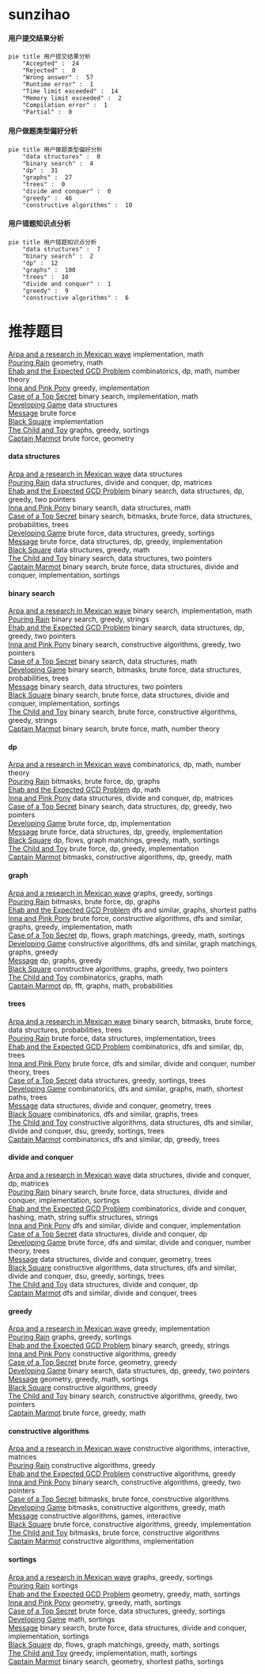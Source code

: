 # sunzihao
<!-- tabs:start -->
#### **用户提交结果分析**

```mermaid
pie title 用户提交结果分析
    "Accepted" :  24
    "Rejected" :  0
    "Wrong answer" :  57
    "Runtime error" :  1
    "Time limit exceeded" :  14
    "Memory limit exceeded" :  2
    "Compilation error" :  1
    "Partial" :  0
```
#### **用户做题类型偏好分析**

```mermaid
pie title 用户做题类型偏好分析
    "data structures" :  0
    "binary search" :  4
    "dp" :  31
    "graphs" :  27
    "trees" :  0
    "divide and conquer" :  0
    "greedy" :  46
    "constructive algorithms" :  10
```
#### **用户错题知识点分析**

```mermaid
pie title 用户错题知识点分析
    "data structures" :  7
    "binary search" :  2
    "dp" :  12
    "graphs" :  100
    "trees" :  10
    "divide and conquer" :  1
    "greedy" :  9
    "constructive algorithms" :  6
```
<!-- tabs:end -->
# 推荐题目
[Arpa and a research in Mexican wave](http://codeforces.com/problemset/problem/851/A)		implementation,
                        math		  
[Pouring Rain](http://codeforces.com/problemset/problem/667/A)		geometry,
                        math		  
[Ehab and the Expected GCD Problem](http://codeforces.com/problemset/problem/1174/E)		combinatorics,
                        dp,
                        math,
                        number theory		  
[Inna and Pink Pony](http://codeforces.com/problemset/problem/374/A)		greedy,
                        implementation		  
[Case of a Top Secret](http://codeforces.com/problemset/problem/555/D)		binary search,
                        implementation,
                        math		  
[Developing Game](http://codeforces.com/problemset/problem/377/D)		data structures		  
[Message](https://codeforces.com/contest/157/problem/C)		brute force		  
[Black Square](http://codeforces.com/problemset/problem/828/B)		implementation		  
[The Child and Toy](https://codeforces.com/contest/438/problem/A)		graphs,
                        greedy,
                        sortings		  
[Captain Marmot](http://codeforces.com/problemset/problem/474/C)		brute force,
                        geometry		  
<!-- tabs:start -->
#### **data structures**
[Arpa and a research in Mexican wave](http://codeforces.com/problemset/problem/377/D)		data structures		  
[Pouring Rain](http://codeforces.com/problemset/problem/750/E)		data structures,
                        divide and conquer,
                        dp,
                        matrices		  
[Ehab and the Expected GCD Problem](http://codeforces.com/problemset/problem/1492/C)		binary search,
                        data structures,
                        dp,
                        greedy,
                        two pointers		  
[Inna and Pink Pony](http://codeforces.com/problemset/problem/1490/G)		binary search,
                        data structures,
                        math		  
[Case of a Top Secret](http://codeforces.com/problemset/problem/1479/D)		binary search,
                        bitmasks,
                        brute force,
                        data structures,
                        probabilities,
                        trees		  
[Developing Game](http://codeforces.com/problemset/problem/1497/A)		brute force,
                        data structures,
                        greedy,
                        sortings		  
[Message](http://codeforces.com/problemset/problem/1491/C)		brute force,
                        data structures,
                        dp,
                        greedy,
                        implementation		  
[Black Square](http://codeforces.com/problemset/problem/1492/B)		data structures,
                        greedy,
                        math		  
[The Child and Toy](http://codeforces.com/problemset/problem/1436/E)		binary search,
                        data structures,
                        two pointers		  
[Captain Marmot](http://codeforces.com/problemset/problem/1461/D)		binary search,
                        brute force,
                        data structures,
                        divide and conquer,
                        implementation,
                        sortings		  
#### **binary search**
[Arpa and a research in Mexican wave](http://codeforces.com/problemset/problem/555/D)		binary search,
                        implementation,
                        math		  
[Pouring Rain](http://codeforces.com/problemset/problem/778/A)		binary search,
                        greedy,
                        strings		  
[Ehab and the Expected GCD Problem](http://codeforces.com/problemset/problem/1492/C)		binary search,
                        data structures,
                        dp,
                        greedy,
                        two pointers		  
[Inna and Pink Pony](http://codeforces.com/problemset/problem/1463/D)		binary search,
                        constructive algorithms,
                        greedy,
                        two pointers		  
[Case of a Top Secret](http://codeforces.com/problemset/problem/1490/G)		binary search,
                        data structures,
                        math		  
[Developing Game](http://codeforces.com/problemset/problem/1479/D)		binary search,
                        bitmasks,
                        brute force,
                        data structures,
                        probabilities,
                        trees		  
[Message](http://codeforces.com/problemset/problem/1436/E)		binary search,
                        data structures,
                        two pointers		  
[Black Square](http://codeforces.com/problemset/problem/1461/D)		binary search,
                        brute force,
                        data structures,
                        divide and conquer,
                        implementation,
                        sortings		  
[The Child and Toy](http://codeforces.com/problemset/problem/1493/C)		binary search,
                        brute force,
                        constructive algorithms,
                        greedy,
                        strings		  
[Captain Marmot](http://codeforces.com/problemset/problem/1487/D)		binary search,
                        brute force,
                        math,
                        number theory		  
#### **dp**
[Arpa and a research in Mexican wave](http://codeforces.com/problemset/problem/1174/E)		combinatorics,
                        dp,
                        math,
                        number theory		  
[Pouring Rain](https://codeforces.com/contest/116/problem/C)		bitmasks,
                        brute force,
                        dp,
                        graphs		  
[Ehab and the Expected GCD Problem](http://codeforces.com/problemset/problem/908/G)		dp,
                        math		  
[Inna and Pink Pony](http://codeforces.com/problemset/problem/750/E)		data structures,
                        divide and conquer,
                        dp,
                        matrices		  
[Case of a Top Secret](http://codeforces.com/problemset/problem/1492/C)		binary search,
                        data structures,
                        dp,
                        greedy,
                        two pointers		  
[Developing Game](https://codeforces.com/contest/1457/problem/C)		brute force,
                        dp,
                        implementation		  
[Message](http://codeforces.com/problemset/problem/1491/C)		brute force,
                        data structures,
                        dp,
                        greedy,
                        implementation		  
[Black Square](http://codeforces.com/problemset/problem/1437/C)		dp,
                        flows,
                        graph matchings,
                        greedy,
                        math,
                        sortings		  
[The Child and Toy](http://codeforces.com/problemset/problem/1499/B)		brute force,
                        dp,
                        greedy,
                        implementation		  
[Captain Marmot](http://codeforces.com/problemset/problem/1491/D)		bitmasks,
                        constructive algorithms,
                        dp,
                        greedy,
                        math		  
#### **graph**
[Arpa and a research in Mexican wave](https://codeforces.com/contest/438/problem/A)		graphs,
                        greedy,
                        sortings		  
[Pouring Rain](https://codeforces.com/contest/116/problem/C)		bitmasks,
                        brute force,
                        dp,
                        graphs		  
[Ehab and the Expected GCD Problem](http://codeforces.com/problemset/problem/954/D)		dfs and similar,
                        graphs,
                        shortest paths		  
[Inna and Pink Pony](http://codeforces.com/problemset/problem/1487/C)		brute force,
                        constructive algorithms,
                        dfs and similar,
                        graphs,
                        greedy,
                        implementation,
                        math		  
[Case of a Top Secret](http://codeforces.com/problemset/problem/1437/C)		dp,
                        flows,
                        graph matchings,
                        greedy,
                        math,
                        sortings		  
[Developing Game](http://codeforces.com/problemset/problem/1470/D)		constructive algorithms,
                        dfs and similar,
                        graph matchings,
                        graphs,
                        greedy		  
[Message](http://codeforces.com/problemset/problem/1476/C)		dp,
                        graphs,
                        greedy		  
[Black Square](http://codeforces.com/problemset/problem/1304/D)		constructive algorithms,
                        graphs,
                        greedy,
                        two pointers		  
[The Child and Toy](http://codeforces.com/problemset/problem/1475/C)		combinatorics,
                        graphs,
                        math		  
[Captain Marmot](http://codeforces.com/problemset/problem/553/E)		dp,
                        fft,
                        graphs,
                        math,
                        probabilities		  
#### **trees**
[Arpa and a research in Mexican wave](http://codeforces.com/problemset/problem/1479/D)		binary search,
                        bitmasks,
                        brute force,
                        data structures,
                        probabilities,
                        trees		  
[Pouring Rain](http://codeforces.com/problemset/problem/1511/C)		brute force,
                        data structures,
                        implementation,
                        trees		  
[Ehab and the Expected GCD Problem](http://codeforces.com/problemset/problem/1499/F)		combinatorics,
                        dfs and similar,
                        dp,
                        trees		  
[Inna and Pink Pony](http://codeforces.com/problemset/problem/1491/E)		brute force,
                        dfs and similar,
                        divide and conquer,
                        number theory,
                        trees		  
[Case of a Top Secret](http://codeforces.com/problemset/problem/1466/D)		data structures,
                        greedy,
                        sortings,
                        trees		  
[Developing Game](http://codeforces.com/problemset/problem/1495/D)		combinatorics,
                        dfs and similar,
                        graphs,
                        math,
                        shortest paths,
                        trees		  
[Message](http://codeforces.com/problemset/problem/1303/G)		data structures,
                        divide and conquer,
                        geometry,
                        trees		  
[Black Square](http://codeforces.com/problemset/problem/1454/E)		combinatorics,
                        dfs and similar,
                        graphs,
                        trees		  
[The Child and Toy](http://codeforces.com/problemset/problem/1494/D)		constructive algorithms,
                        data structures,
                        dfs and similar,
                        divide and conquer,
                        dsu,
                        greedy,
                        sortings,
                        trees		  
[Captain Marmot](http://codeforces.com/problemset/problem/1292/C)		combinatorics,
                        dfs and similar,
                        dp,
                        greedy,
                        trees		  
#### **divide and conquer**
[Arpa and a research in Mexican wave](http://codeforces.com/problemset/problem/750/E)		data structures,
                        divide and conquer,
                        dp,
                        matrices		  
[Pouring Rain](http://codeforces.com/problemset/problem/1461/D)		binary search,
                        brute force,
                        data structures,
                        divide and conquer,
                        implementation,
                        sortings		  
[Ehab and the Expected GCD Problem](http://codeforces.com/problemset/problem/1466/G)		combinatorics,
                        divide and conquer,
                        hashing,
                        math,
                        string suffix structures,
                        strings		  
[Inna and Pink Pony](http://codeforces.com/problemset/problem/1490/D)		dfs and similar,
                        divide and conquer,
                        implementation		  
[Case of a Top Secret](https://codeforces.com/contest/1483/problem/C)		data structures,
                        divide and conquer,
                        dp		  
[Developing Game](http://codeforces.com/problemset/problem/1491/E)		brute force,
                        dfs and similar,
                        divide and conquer,
                        number theory,
                        trees		  
[Message](http://codeforces.com/problemset/problem/1303/G)		data structures,
                        divide and conquer,
                        geometry,
                        trees		  
[Black Square](http://codeforces.com/problemset/problem/1494/D)		constructive algorithms,
                        data structures,
                        dfs and similar,
                        divide and conquer,
                        dsu,
                        greedy,
                        sortings,
                        trees		  
[The Child and Toy](http://codeforces.com/problemset/problem/1482/E)		data structures,
                        divide and conquer,
                        dp		  
[Captain Marmot](http://codeforces.com/problemset/problem/566/C)		dfs and similar,
                        divide and conquer,
                        trees		  
#### **greedy**
[Arpa and a research in Mexican wave](http://codeforces.com/problemset/problem/374/A)		greedy,
                        implementation		  
[Pouring Rain](https://codeforces.com/contest/438/problem/A)		graphs,
                        greedy,
                        sortings		  
[Ehab and the Expected GCD Problem](http://codeforces.com/problemset/problem/778/A)		binary search,
                        greedy,
                        strings		  
[Inna and Pink Pony](http://codeforces.com/problemset/problem/1450/F)		constructive algorithms,
                        greedy		  
[Case of a Top Secret](http://codeforces.com/problemset/problem/1450/B)		brute force,
                        geometry,
                        greedy		  
[Developing Game](http://codeforces.com/problemset/problem/1492/C)		binary search,
                        data structures,
                        dp,
                        greedy,
                        two pointers		  
[Message](https://codeforces.com/contest/1496/problem/C)		geometry,
                        greedy,
                        math,
                        sortings		  
[Black Square](http://codeforces.com/problemset/problem/1493/A)		constructive algorithms,
                        greedy		  
[The Child and Toy](http://codeforces.com/problemset/problem/1463/D)		binary search,
                        constructive algorithms,
                        greedy,
                        two pointers		  
[Captain Marmot](http://codeforces.com/problemset/problem/1462/C)		brute force,
                        greedy,
                        math		  
#### **constructive algorithms**
[Arpa and a research in Mexican wave](http://codeforces.com/problemset/problem/1023/E)		constructive algorithms,
                        interactive,
                        matrices		  
[Pouring Rain](http://codeforces.com/problemset/problem/1450/F)		constructive algorithms,
                        greedy		  
[Ehab and the Expected GCD Problem](http://codeforces.com/problemset/problem/1493/A)		constructive algorithms,
                        greedy		  
[Inna and Pink Pony](http://codeforces.com/problemset/problem/1463/D)		binary search,
                        constructive algorithms,
                        greedy,
                        two pointers		  
[Case of a Top Secret](https://codeforces.com/contest/1456/problem/B)		bitmasks,
                        brute force,
                        constructive algorithms		  
[Developing Game](http://codeforces.com/problemset/problem/1492/D)		bitmasks,
                        constructive algorithms,
                        greedy,
                        math		  
[Message](https://codeforces.com/contest/1504/problem/D)		constructive algorithms,
                        games,
                        interactive		  
[Black Square](https://codeforces.com/contest/1483/problem/A)		brute force,
                        constructive algorithms,
                        greedy,
                        implementation		  
[The Child and Toy](https://codeforces.com/contest/1457/problem/D)		bitmasks,
                        brute force,
                        constructive algorithms		  
[Captain Marmot](http://codeforces.com/problemset/problem/1513/A)		constructive algorithms,
                        implementation		  
#### **sortings**
[Arpa and a research in Mexican wave](https://codeforces.com/contest/438/problem/A)		graphs,
                        greedy,
                        sortings		  
[Pouring Rain](http://codeforces.com/problemset/problem/984/A)		sortings		  
[Ehab and the Expected GCD Problem](https://codeforces.com/contest/1496/problem/C)		geometry,
                        greedy,
                        math,
                        sortings		  
[Inna and Pink Pony](http://codeforces.com/problemset/problem/1495/A)		geometry,
                        greedy,
                        math,
                        sortings		  
[Case of a Top Secret](http://codeforces.com/problemset/problem/1497/A)		brute force,
                        data structures,
                        greedy,
                        sortings		  
[Developing Game](http://codeforces.com/problemset/problem/1427/A)		math,
                        sortings		  
[Message](http://codeforces.com/problemset/problem/1461/D)		binary search,
                        brute force,
                        data structures,
                        divide and conquer,
                        implementation,
                        sortings		  
[Black Square](http://codeforces.com/problemset/problem/1437/C)		dp,
                        flows,
                        graph matchings,
                        greedy,
                        math,
                        sortings		  
[The Child and Toy](http://codeforces.com/problemset/problem/1473/A)		greedy,
                        implementation,
                        math,
                        sortings		  
[Captain Marmot](http://codeforces.com/problemset/problem/1486/B)		binary search,
                        geometry,
                        shortest paths,
                        sortings		  
<!-- tabs:end -->
